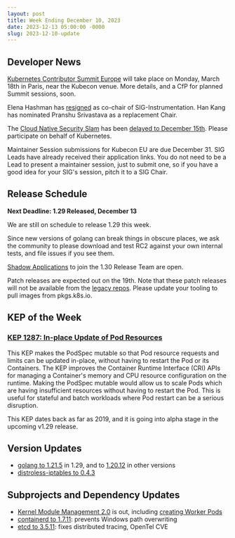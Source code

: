 ```yaml
---
layout: post
title: Week Ending December 10, 2023
date: 2023-12-13 05:00:00 -0000
slug: 2023-12-10-update
---
```


## Developer News

[Kubernetes Contributor Summit Europe](https://www.kubernetes.dev/events/2024/kcseu/) will take place on Monday, March 18th in Paris, near the Kubecon venue.  More details, and a CfP for planned Summit sessions, soon.

Elena Hashman has [resigned](https://groups.google.com/a/kubernetes.io/g/dev/c/Xfx86AFDWOE) as co-chair of SIG-Instrumentation. Han Kang has nominated Pranshu Srivastava as a replacement Chair.

The [Cloud Native Security Slam](https://community.cncf.io/cloud-native-security-slam/) has been [delayed to December 15th](https://groups.google.com/a/kubernetes.io/g/dev/c/BO_n3SAeLOM).  Please participate on behalf of Kubernetes.

Maintainer Session submissions for Kubecon EU are due December 31.  SIG Leads have already received their application links.  You do not need to be a Lead to present a maintainer session, just to submit one, so if you have a good idea for your SIG's session, pitch it to a SIG Chair.

## Release Schedule

**Next Deadline: 1.29 Released, December 13**

We are still on schedule to release 1.29 this week.

Since new versions of golang can break things in obscure places, we ask the community to please download and test RC2 against your own internal tests, and file issues if you see them.

[Shadow Applications](https://groups.google.com/g/kubernetes-sig-release/c/aHtIDQoLoDk) to join the 1.30 Release Team are open.

Patch releases are expected out on the 19th.  Note that these patch releases will not be available from the [legacy repos](https://kubernetes.io/blog/2023/08/31/legacy-package-repository-deprecation/).  Please update your tooling to pull images from pkgs.k8s.io.

## KEP of the Week

### [KEP 1287: In-place Update of Pod Resources](https://github.com/kubernetes/enhancements/tree/master/keps/sig-node/1287-in-place-update-pod-resources)

This KEP makes the PodSpec mutable so that Pod resource requests and limits can be updated in-place, without having to restart the Pod or its Containers. The KEP improves the Container Runtime Interface (CRI) APIs for managing a Container's memory and CPU resource configuration on the runtime. Making the PodSpec mutable would allow us to scale Pods which are having insufficient resources without having to restart the Pod. This is useful for stateful and batch workloads where Pod restart can be a serious disruption.

This KEP dates back as far as 2019, and it is going into alpha stage in the upcoming v1.29 release.

## Version Updates

* [golang to 1.21.5](https://github.com/kubernetes/kubernetes/pull/122201) in 1.29, and to [1.20.12](https://github.com/kubernetes/kubernetes/pull/122216) in other versions
* [distroless-iptables to 0.4.3](https://github.com/kubernetes/kubernetes/pull/122206)

## Subprojects and Dependency Updates

* [Kernel Module Management 2.0](https://github.com/kubernetes-sigs/kernel-module-management/releases/tag/v2.0.0) is out, including [creating Worker Pods](https://github.com/kubernetes-sigs/kernel-module-management/blob/v2.0.0/docs/enhancements/0001-worker-pods.md)
* [containerd to 1.7.11](https://github.com/containerd/containerd/releases/tag/v1.7.11): prevents Windows path overwriting
* [etcd to 3.5.11](https://github.com/etcd-io/etcd/blob/main/CHANGELOG/CHANGELOG-3.5.md): fixes distributed tracing, OpenTel CVE
